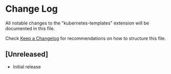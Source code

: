 # Change Log

All notable changes to the "kubernetes-templates" extension will be documented in this file.

Check [Keep a Changelog](http://keepachangelog.com/) for recommendations on how to structure this file.

## [Unreleased]

- Initial release